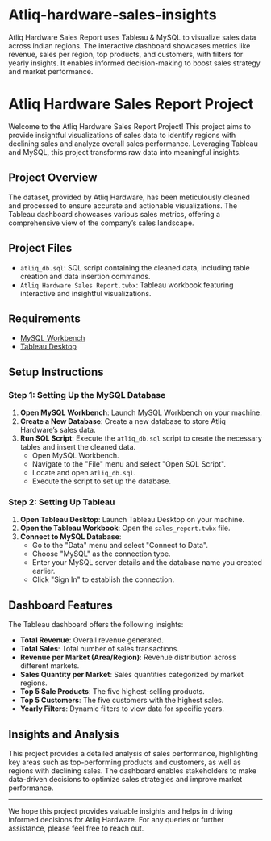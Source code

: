 # Atliq-hardware-sales-insights
Atliq Hardware Sales Report uses Tableau &amp; MySQL to visualize sales data across Indian regions. The interactive dashboard showcases metrics like revenue, sales per region, top products, and customers, with filters for yearly insights. It enables informed decision-making to boost sales strategy and market performance.
# Atliq Hardware Sales Report Project

Welcome to the Atliq Hardware Sales Report Project! This project aims to provide insightful visualizations of sales data to identify regions with declining sales and analyze overall sales performance. Leveraging Tableau and MySQL, this project transforms raw data into meaningful insights.

## Project Overview

The dataset, provided by Atliq Hardware, has been meticulously cleaned and processed to ensure accurate and actionable visualizations. The Tableau dashboard showcases various sales metrics, offering a comprehensive view of the company’s sales landscape.

## Project Files

- `atliq_db.sql`: SQL script containing the cleaned data, including table creation and data insertion commands.
- `Atliq Hardware Sales Report.twbx`: Tableau workbook featuring interactive and insightful visualizations.

## Requirements

- [MySQL Workbench](https://dev.mysql.com/downloads/workbench/)
- [Tableau Desktop](https://www.tableau.com/products/desktop)

## Setup Instructions

### Step 1: Setting Up the MySQL Database

1. **Open MySQL Workbench**: Launch MySQL Workbench on your machine.
2. **Create a New Database**: Create a new database to store Atliq Hardware’s sales data.
3. **Run SQL Script**: Execute the `atliq_db.sql` script to create the necessary tables and insert the cleaned data.
   - Open MySQL Workbench.
   - Navigate to the "File" menu and select "Open SQL Script".
   - Locate and open `atliq_db.sql`.
   - Execute the script to set up the database.

### Step 2: Setting Up Tableau

1. **Open Tableau Desktop**: Launch Tableau Desktop on your machine.
2. **Open the Tableau Workbook**: Open the `sales_report.twbx` file.
3. **Connect to MySQL Database**:
   - Go to the "Data" menu and select "Connect to Data".
   - Choose "MySQL" as the connection type.
   - Enter your MySQL server details and the database name you created earlier.
   - Click "Sign In" to establish the connection.

## Dashboard Features

The Tableau dashboard offers the following insights:

- **Total Revenue**: Overall revenue generated.
- **Total Sales**: Total number of sales transactions.
- **Revenue per Market (Area/Region)**: Revenue distribution across different markets.
- **Sales Quantity per Market**: Sales quantities categorized by market regions.
- **Top 5 Sale Products**: The five highest-selling products.
- **Top 5 Customers**: The five customers with the highest sales.
- **Yearly Filters**: Dynamic filters to view data for specific years.

## Insights and Analysis

This project provides a detailed analysis of sales performance, highlighting key areas such as top-performing products and customers, as well as regions with declining sales. The dashboard enables stakeholders to make data-driven decisions to optimize sales strategies and improve market performance.

---

We hope this project provides valuable insights and helps in driving informed decisions for Atliq Hardware. For any queries or further assistance, please feel free to reach out.
